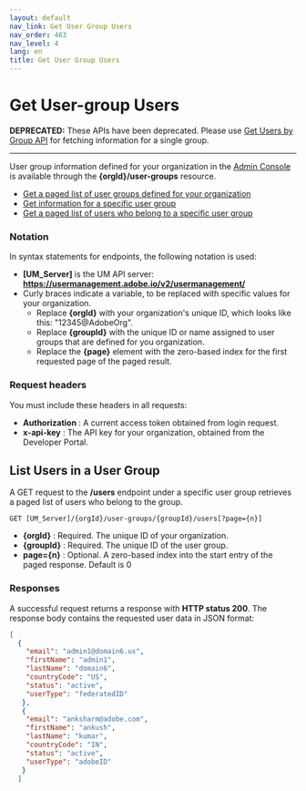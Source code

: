 ```yaml
---
layout: default
nav_link: Get User Group Users
nav_order: 463
nav_level: 4
lang: en
title: Get User Group Users
---
```

# <a name="queryUserGroups" class="api-ref-title">Get User-group Users</a>

**DEPRECATED:** These APIs have been deprecated. Please use [Get Users by Group API](getUsersByGroup.md) for fetching information for a single group.

<hr class="api-ref-rule">

User group information defined for your organization in the [Admin Console](https://adminconsole.adobe.com/enterprise/) is available through the **{orgId}/user-groups** resource.

* [Get a paged list of user groups defined for your organization](getUserGroups.md)
* [Get information for a specific user group](getUserGroup.md)
* [Get a paged list of users who belong to a specific user group](#users)

### Notation

In syntax statements for endpoints, the following notation is used:

* **[UM_Server]** is the UM API server: **https://usermanagement.adobe.io/v2/usermanagement/**
* Curly braces indicate a variable, to be replaced with specific values for your organization.
  - Replace **{orgId}** with your organization's unique ID, which looks like this: "12345@AdobeOrg".
  - Replace **{groupId}** with the unique ID or name assigned to user groups that are defined for you organization.
  - Replace the **{page}** element with the zero-based index for the first requested page of the paged result.
  
### Request headers

You must include these headers in all requests:

* **Authorization** : A current access token obtained from login request.
* **x-api-key** : The API key for your organization, obtained from the Developer Portal.

## <a name="users" class="api-ref-subtitle">List Users in a User Group</a>

A GET request to the **/users** endpoint under a specific user group retrieves a paged list of users who belong to the group.

```
GET [UM_Server]/{orgId}/user-groups/{groupId}/users[?page={n}]
```

* **{orgId}** : Required. The unique ID of your organization.
* **{groupId}** : Required. The unique ID of the user group.
* **page={n}** : Optional. A zero-based index into the start entry of the paged response. Default is 0

### Responses

A successful request returns a response with **HTTP status 200**. The response body contains the requested user data in JSON format:

```json
[
  {
    "email": "admin1@domain6.us",
    "firstName": "admin1",
    "lastName": "domain6",
    "countryCode": "US",
    "status": "active",
    "userType": "federatedID"
   },
   {
    "email": "anksharm@adobe.com",
    "firstName": "ankush",
    "lastName": "kumar",
    "countryCode": "IN",
    "status": "active",
    "userType": "adobeID"
   }
  ]
```
